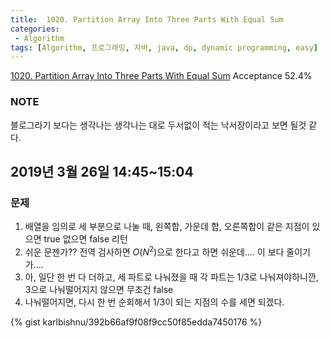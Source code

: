```yaml
---
title:  1020. Partition Array Into Three Parts With Equal Sum
categories:
 - Algorithm
tags: [Algorithm, 프로그래밍, 자바, java, dp, dynamic programming, easy]
---
```

[1020. Partition Array Into Three Parts With Equal Sum](https://leetcode.com/problems/partition-array-into-three-parts-with-equal-sum/)
Acceptance 52.4%

### NOTE
블로그라기 보다는 생각나는 생각나는 대로 두서없이 적는 낙서장이라고 보면 될것 같다.

## 2019년 3월 26일 14:45~15:04
### 문제

1. 배열을 임의로 세 부분으로 나눌 때, 왼쪽합, 가운데 합, 오른쪽합이 같은 지점이 있으면 true 없으면 false 리턴
2. 쉬운 문젠가?? 전역 검사하면 $O(N^2)$으로 한다고 하면 쉬운데.... 이 보다 줄이기가....
3. 아, 일단 한 번 다 더하고, 세 파트로 나눠졌을 때 각 파트는 1/3로 나눠져야하니깐, 3으로 나눠떨어지지 않으면 무조건 false
4. 나눠떨어지면, 다시 한 번 순회해서 1/3이 되는 지점의 수를 세면 되겠다.

{% gist karlbishnu/392b66af9f08f9cc50f85edda7450176 %}

